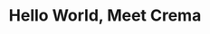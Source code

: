 ---
layout: blog
publisher: Medium
originalurl: https://medium.com/@tylertate/hello-world-meet-crema-co-a84d72620732
title: "Hello World, Meet Crema"
snippet: "Do you remember the last time you faced the crushing blow of realizing that you had, in fact, run out of coffee? Have you ever stood in the supermarket aisle and felt uninspired by the coffee selection? Or have you ever wondered who exactly grew those beans that you just poured into the grinder?"
---